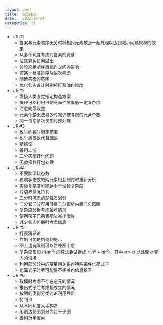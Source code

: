 ```yaml
---
layout: post
title:  经验主义
date:   2023-06-24
categories: oi
---
```


*   UR #1
    *   答案与元素顺序无关时将相同元素放到一起处理以达到减小问题规模的效果
    *   从各个角度考虑对答案的贡献
    *   注意避免访问溢出
    *   讨论交换顺序后操作之间的影响
    *   按某一标准排序后依次考虑
    *   明确答案的范围
    *   优化状态设计时删掉打酱油的维度
*   UR #2
    *   发扬人类直觉指定构造方案
    *   操作可以利用当前局面性质降低一定复杂度
    *   注意向零取整
    *   元素个数无法减少时减少被考虑的元素个数
    *   同一信息多次使用时预处理
*   UR #3
    *   枚举约数时限定范围
    *   枚举质因数代替因数
    *   猜结论
    *   善用二分
    *   二分答案转化问题
    *   无效操作打包处理
*   UR #4
    *   不要脑测状态数
    *   影响状态数的两元素相互制约时重新分析
    *   实际复杂度可能远小于理论复杂度
    *   对边界情况特判
    *   二分时考虑清楚性质划分
    *   二分套二分可用外层二分更新内层二分范围
    *   复杂度分析考虑最坏情况
    *   使用孩子兄弟表示法减小度数
    *   减少状态扩展时考虑信息
*   UR #5
    *   打表猜结论
    *   样例可能是构造的提示
    *   图上边有限制可以往补图上想
    *   复杂度形如 $\mathcal O(q n^a)$ 的算法尝试拆成 $\mathcal O(n^a + qn^b)$，其中 $a \gt b$ 以处理 $q$ 变大的情况
    *   利用部分分中的变量间关系的特殊条件化简式子
    *   化简式子时尽可能将不相关的信息拆开
*   UR #6
    *   取模时考虑不存在逆元的情况
    *   推出式子后考虑恒成立的情况
    *   按图的类别分类讨论利用性质
    *   特判 0
    *   从不同角度入手构造
    *   用割边将图划分为若干子图
    *   善用折半搜索